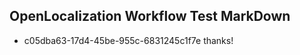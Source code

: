 ## OpenLocalization Workflow Test MarkDown
* c05dba63-17d4-45be-955c-6831245c1f7e 
thanks!<!--HONumber=Mar16_HO2-->
